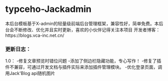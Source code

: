 <h1>typceho-Jackadmin</h1>
本后台模板基于X-admin的轻量级前端后台管理框架，兼容性好，简单免费。本后台会不断修改、优化并且实时更新，喜欢的小伙伴记得关注本项目 开发者博客：https://blogs.vca-inc.net.cn/

<h3>更新日志：</h3>


1.0：
-修复文章预览时错位问题
-添加了侧边栏隐藏功能，专心写作！
-修复了插件不兼容，可通过开发文档与插件实际来添加插件管理模块。
-优化登录页面，调用Jack'Blog api随机图片
